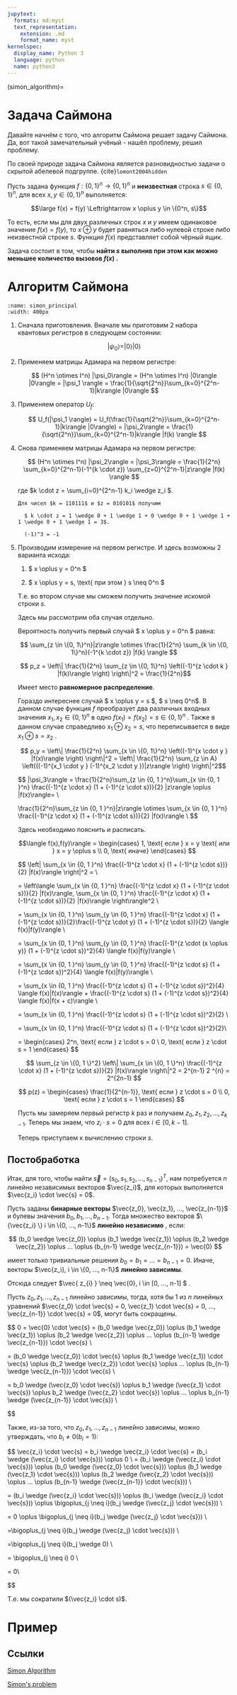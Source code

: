 ```yaml
---
jupytext:
  formats: md:myst
  text_representation:
    extension: .md
    format_name: myst
kernelspec:
  display_name: Python 3
  language: python
  name: python3
---
```


(simon_algorithm)=

# Задача Саймона

Давайте начнём с того, что алгоритм Саймона решает задачу Саймона. Да, вот такой замечательный учёный - нашёл проблему, решил проблему.

По своей природе задача Саймона является разновидностью задачи о скрытой абелевой подгруппе. {cite}`lomont2004hidden`


Пусть задана функция $f: \{0, 1\}^n \rightarrow \{0, 1\}^n$ и **неизвестная** строка $s \in  \{0, 1\}^n$, для всех $x, y \in \{0, 1\}^n$ выполняется:

  $$\large f(x) = f(y) \Leftrightarrow x \oplus y \in \{0^n, s\}$$

То есть, если мы для двух различных строк $x$ и $y$ имеем одинаковое значение $f(x) = f(y)$, то $x \oplus y$ будет равняться либо нулевой строке либо неизвестной строке $s$. 
Функция $f(x)$ представляет собой чёрный ящик.

Задача состоит в том, чтобы **найти $s$ выполнив при этом как можно меньшее количество вызовов $f(x)$ .**

# Алгоритм Саймона

```{figure} /_static/qcblock/simon_algorithm/simon_principal.svg
:name: simon_principal
:width: 400px
```

1. Сначала приготовления. Вначале мы приготовим 2 набора квантовых регистров в следующем состоянии:
   
    $$|\psi_0\rangle = |0\rangle|0\rangle$$

2. Применяем матрицы Адамара на первом регистре:

    $$ (H^n \otimes I^n) |\psi_0\rangle = (H^n \otimes I^n) |0\rangle |0\rangle = |\psi_1 \rangle = \frac{1}{\sqrt{2^n}}\sum_{k=0}^{2^n-1}|k\rangle |0\rangle $$

3. Применяем оператор $U_f$:
    
    $$ U_f(|\psi_1 \rangle) = U_f(\frac{1}{\sqrt{2^n}}\sum_{k=0}^{2^n-1}|k\rangle |0\rangle) = |\psi_2\rangle = \frac{1}{\sqrt{2^n}}\sum_{k=0}^{2^n-1}|k\rangle |f(k) \rangle $$

4. Снова применяем матрицы Адамара на первом регистре:

    $$ (H^n \otimes I^n) |\psi_2\rangle = |\psi_3\rangle = \frac{1}{2^n} \sum_{k=0}^{2^n-1}(-1^{k \cdot z}) \sum_{z=0}^{2^n-1}|z\rangle |f(k) \rangle $$

    где $k \cdot z = \sum_{i=0}^{2^n-1} k_i \wedge z_i $. 

    ```{note}
    Для чисел $k = 110111$ и $z = 010101$ получим 

      $ k \cdot z = 1 \wedge 0 + 1 \wedge 1 + 0 \wedge 0 + 1 \wedge 1 + 1 \wedge 0 + 1 \wedge 1 = 3$.

      (-1)^3 = -1
    ```


5. Производим измерение на первом регистре. И здесь возможны 2 варианта исхода:

    1. $ x \oplus y = 0^n $

    2. $ x \oplus y = s, \text{ при этом } s \neq 0^n $

    Т.е. во втором случае мы сможем получить значение искомой строки $s$.

    Здесь мы рассмотрим оба случая отдельно.

    Вероятность получить первый случай $ x \oplus y = 0^n $ равна:

    $$ \sum_{z \in \{0, 1\}^n}|z\rangle \otimes \frac{1}{2^n} \sum_{k \in \{0, 1\}^n}(-1^{k \cdot z}) |f(k) \rangle $$

    $$ p_z = \left\| \frac{1}{2^n} \sum_{z \in \{0, 1\}^n} \left((-1)^{z \cdot k } |f(k)\rangle \right) \right\|^2 = \frac{1}{2^n}$$

    Имеет место **равномерное распределение**.

    Гораздо интереснее случай $ x \oplus y = s $, $ s \neq 0^n$. В данном случае функция $f$ преобразует два различных входных значения $x_1, x_2 \in \{0,1\}^n$ в одно $f(x_1) = f(x_2) = s \in \{0, 1\}^n$ .
    Также в данном случае справедливо $x_1 \oplus x_2 = s$, что переписывается в виде $x_1 \oplus s = x_2$ .

    $$ p_y = \left\| \frac{1}{2^n} \sum_{x \in \{0, 1\}^n} \left((-1)^{x \cdot y } |f(x)\rangle \right) \right\|^2 =
     \left\| \frac{1}{2^n} \sum_{z \in A} \left(((-1)^{x_1 \cdot y } (-1)^{x_2 \cdot y })|z\rangle \right) \right\|^2$$

    $$ |\psi_3\rangle = \frac{1}{2^n}\sum_{z \in \{0, 1 \}^n}\sum_{x \in \{0, 1 \}^n} \frac{(-1)^{z \cdot x} (1 + (-1)^{z \cdot s})}{2} |z\rangle \oplus |f(x)\rangle= \\ 
    
    \frac{1}{2^n}\sum_{z \in \{0, 1 \}^n}|z\rangle \otimes \sum_{x \in \{0, 1 \}^n} \frac{(-1)^{z \cdot x} (1 + (-1)^{z \cdot s})}{2} |f(x)\rangle \\
    $$

    Здесь необходимо пояснить и расписать.

    $$\langle f(x),f(y)\rangle = 
    \begin{cases}
      1, \text{ если } x = y \text{ или } x = y \oplus s \\
      0, \text{ иначе}
    \end{cases}
    $$

    $$
      \left\| \sum_{x \in \{0, 1 \}^n} \frac{(-1)^{z \cdot x} (1 + (-1)^{z \cdot s})}{2} |f(x)\rangle \right\|^2 = \\
      
      = \left\langle \sum_{x \in \{0, 1 \}^n} \frac{(-1)^{z \cdot x} (1 + (-1)^{z \cdot s})}{2} |f(x)\rangle, \sum_{x \in \{0, 1 \}^n} \frac{(-1)^{z \cdot x} (1 + (-1)^{z \cdot s})}{2} |f(x)\rangle  \right\rangle^2 \\

      = \sum_{x \in \{0, 1 \}^n} \sum_{y \in \{0, 1 \}^n} \frac{(-1)^{z \cdot x} (1 + (-1)^{z \cdot s})}{2}\frac{(-1)^{z \cdot y} (1 + (-1)^{z \cdot s})}{2}  \langle f(x)|f(y)\rangle \\

      = \sum_{x \in \{0, 1 \}^n} \sum_{y \in \{0, 1 \}^n} \frac{(-1)^{z \cdot (x \oplus y)} (1 + (-1)^{z \cdot s})^2}{4}  \langle f(x)|f(y)\rangle \\

      = \sum_{x \in \{0, 1 \}^n} \sum_{y \in \{0, 1 \}^n} \frac{(-1)^{z \cdot s} (1 + (-1)^{z \cdot s})^2}{4}  \langle f(x)|f(y)\rangle \\

      = \sum_{x \in \{0, 1 \}^n} \frac{(-1)^{z \cdot s} (1 + (-1)^{z \cdot s})^2}{4}  \langle f(x)|f(x)\rangle + \frac{(-1)^{z \cdot s} (1 + (-1)^{z \cdot s})^2}{4}  \langle f(x)|f(x + c)\rangle \\

      = \sum_{x \in \{0, 1 \}^n} \frac{(-1)^{z \cdot s} (1 + (-1)^{z \cdot s})^2}{2} \\

      = \sum_{x \in \{0, 1 \}^n} \frac{(-1)^{z \cdot s} (1 + (-1)^{z \cdot s})^2}{2}\\

      = \begin{cases}
        2^n, \text{ если } z \cdot s = 0 \\
        0, \text{ если }  z \cdot s = 1
      \end{cases}
    $$

    $$
      \sum_{z \in \{0, 1 \}^2} \left\| \sum_{x \in \{0, 1 \}^n} \frac{(-1)^{z \cdot x} (1 + (-1)^{z \cdot s})}{2} |f(x)\rangle \right\|^2 = 2^{n-1} 2 ^{n} = 2^{2n-1}
    $$

    $$
      p(z) = \begin{cases}
        \frac{1}{2^{n-1}}, \text{ если } z \cdot s = 0 \\
        0, \text{ если }  z \cdot s = 1
      \end{cases}
    $$

    Пусть мы замеряем первый регистр $k$ раз и получаем $z_0, z_1, z_2, ..., z_{k-1}$. Теперь мы знаем, что $z_i \cdot s = 0$ для всех $i \in [0, k-1]$.

    Теперь приступаем к вычислению строки $s$.

## Постобработка

Итак, для того, чтобы найти $\vec{s} = (s_0, s_1, s_2, ..., s_{n-1})^T$, нам потребуется $n$ линейно независимых векторов $\vec{z_i}$, для которых выполняется $\vec{z_i} \cdot \vec{s} = 0$.

Пусть заданы **бинарные векторы** $\vec{z_0}, \vec{z_1}, ..., \vec{z_{n-1}}$ и булевы значения $b_0, b_1, ..., b_{n-1}$. Тогда множество векторов $\{\vec{z_i} \} i \in \{0, ..., n-1\}$  **линейно независимо**
, если:

$$
  (b_0 \wedge \vec{z_0}) \oplus (b_1 \wedge \vec{z_1}) \oplus (b_2 \wedge \vec{z_2}) \oplus ... \oplus (b_{n-1} \wedge \vec{z_{n-1}}) = \vec{0}
$$

имеет только тривиальные решения $b_0 = b_1 = ... = b_{n-1} = 0$. Иначе, векторы $\vec{z_i}, i \in \{0, ..., n-1\}$ **линейно зависимы**.

Отсюда следует $\vec{ z_{i} } \neq \vec{0}, i \in [0, ..., n-1] $ .

Пусть $z_0, z_1, ..., z_{n-1}$ линейно зависимы, тогда, хотя бы $1$ из $n$ линейных уравнений $\vec{z_0} \cdot \vec{s} = 0, \vec{z_1} \cdot \vec{s} = 0, ..., \vec{z_{n-1}} \cdot \vec{s} = 0$, могут быть сокращены.

$$
  0 = \vec{0} \cdot \vec{s}
  = (b_0 \wedge \vec{z_0}) \oplus (b_1 \wedge \vec{z_1}) \oplus (b_2 \wedge \vec{z_2}) \oplus ... \oplus (b_{n-1} \wedge \vec{z_{n-1}}) \cdot \vec{s} \\

  = (b_0 \wedge \vec{z_0}) \cdot \vec{s} \oplus (b_1 \wedge \vec{z_1}) \cdot \vec{s} \oplus (b_2 \wedge \vec{z_2}) \cdot \vec{s} \oplus ... \oplus (b_{n-1} \wedge \vec{z_{n-1}}) \cdot \vec{s} \\

  = b_0 \wedge (\vec{z_0} \cdot \vec{s}) \oplus b_1 \wedge (\vec{z_1} \cdot \vec{s}) \oplus b_2 \wedge (\vec{z_2} \cdot \vec{s}) \oplus ... \oplus b_{n-1} \wedge (\vec{z_{n-1}} \cdot \vec{s}) \\

$$

Также, из-за того, что $z_0, z_1, ..., z_{n-1}$ линейно зависимы, можно утверждать, что $b_i \neq 0 (b_i = 1)$:

$$
  \vec{z_i} \cdot \vec{s} = b_i \wedge \vec{z_i} \cdot \vec{s} = (b_i \wedge (\vec{z_i} \cdot \vec{s})) \oplus 0 \\
  = (b_i \wedge (\vec{z_i} \cdot \vec{s})) \oplus (b_0 \wedge (\vec{z_0} \cdot \vec{s})) \oplus
  (b_1 \wedge (\vec{z_1} \cdot \vec{s})) \oplus (b_2 \wedge (\vec{z_2} \cdot \vec{s})) \oplus ... \oplus (b_{n-1} \wedge (\vec{z_{n-1}} \cdot \vec{s}))  \\

  = (b_i \wedge (\vec{z_i} \cdot \vec{s})) \oplus (b_i \wedge (\vec{z_i} \cdot \vec{s})) \oplus \bigoplus_{j \neq i}(b_j \wedge (\vec{z_j} \cdot \vec{s})) \\

  = 0 \oplus  \bigoplus_{j \neq i}(b_j \wedge (\vec{z_j} \cdot \vec{s})) \\

  =\bigoplus_{j \neq i}(b_j \wedge (\vec{z_j} \cdot \vec{s})) \\

  =\bigoplus_{j \neq i}(b_j \wedge 0) \\

  = \bigoplus_{j \neq i} 0 \\

  = 0\\

$$

Т.е. мы сократили $(\vec{z_i} \cdot s)$.

# Пример



## Ссылки

[Simon Algorithm](https://leimao.github.io/blog/Simon-Algorithm/)

[Simon's problem](https://en.wikipedia.org/wiki/Simon%27s_problem)